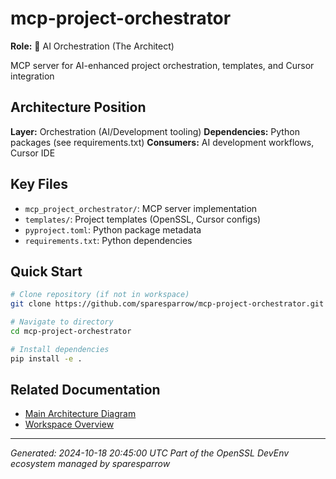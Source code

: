 # mcp-project-orchestrator

**Role:** 🤖 AI Orchestration (The Architect)

MCP server for AI-enhanced project orchestration, templates, and Cursor integration

## Architecture Position

**Layer:** Orchestration (AI/Development tooling)
**Dependencies:** Python packages (see requirements.txt)
**Consumers:** AI development workflows, Cursor IDE

## Key Files

- `mcp_project_orchestrator/`: MCP server implementation
- `templates/`: Project templates (OpenSSL, Cursor configs)
- `pyproject.toml`: Python package metadata
- `requirements.txt`: Python dependencies

## Quick Start

```bash
# Clone repository (if not in workspace)
git clone https://github.com/sparesparrow/mcp-project-orchestrator.git

# Navigate to directory
cd mcp-project-orchestrator

# Install dependencies
pip install -e .
```

## Related Documentation

- [Main Architecture Diagram](../architecture-diagram.md)
- [Workspace Overview](../README.md)

---

*Generated: 2024-10-18 20:45:00 UTC*
*Part of the OpenSSL DevEnv ecosystem managed by sparesparrow*
